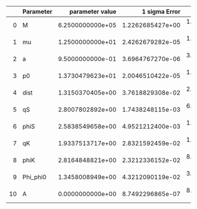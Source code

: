 |    | Parameter   |   parameter value |    1 sigma Error |   Relative Error |              SNR |
|---:|:------------|------------------:|-----------------:|-----------------:|-----------------:|
|  0 | M           |  6.2500000000e+05 | 1.2262685427e+00 | 1.9620296684e-06 | 9.4369466971e+01 |
|  1 | mu          |  1.2500000000e+01 | 2.4262679282e-05 | 1.9410143425e-06 | 9.4369466971e+01 |
|  2 | a           |  9.5000000000e-01 | 3.6964767270e-06 | 3.8910281336e-06 | 9.4369466971e+01 |
|  3 | p0          |  1.3730479623e+01 | 2.0046510422e-05 | 1.4600007409e-06 | 9.4369466971e+01 |
|  4 | dist        |  1.3150370405e+00 | 3.7618829308e-02 | 2.8606668976e-02 | 9.4369466971e+01 |
|  5 | qS          |  2.8007802892e+00 | 1.7438248115e-03 | 6.2262106678e-04 | 9.4369466971e+01 |
|  6 | phiS        |  2.5838549658e+00 | 4.9521212400e-03 | 1.9165631606e-03 | 9.4369466971e+01 |
|  7 | qK          |  1.9337513717e+00 | 2.8321592459e-02 | 1.4645932705e-02 | 9.4369466971e+01 |
|  8 | phiK        |  2.8164848821e+00 | 2.3212336152e-02 | 8.2415979931e-03 | 9.4369466971e+01 |
|  9 | Phi_phi0    |  1.3458008949e+00 | 4.3212090119e-02 | 3.2108828492e-02 | 9.4369466971e+01 |
| 10 | A           |  0.0000000000e+00 | 8.7492296865e-07 | 8.7492296865e-07 | 9.4369466971e+01 |